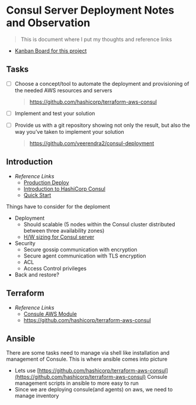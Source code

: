 # Consul Server Deployment Notes and Observation
> This is document where I put my thoughts and reference links

* [Kanban Board for this project](https://github.com/veerendra2/consul-deployment/projects/1)

## Tasks
- [ ] Choose a concept/tool to automate the deployment and provisioning of the needed AWS resources and servers
   > https://github.com/hashicorp/terraform-aws-consul
- [ ] Implement and test your solution
- [ ] Provide us with a git repository showing not only the result, but also the way you’ve taken to implement your solution
   > https://github.com/veerendra2/consul-deployment


## Introduction
* _Reference Links_
    * [Production Deploy](https://learn.hashicorp.com/tutorials/consul/deployment-overview?in=consul/production-deploy)
    * [Introduction to HashiCorp Consul](https://www.youtube.com/watch?v=mxeMdl0KvBI)
    * [Quick Start](https://learn.hashicorp.com/tutorials/consul/get-started?in=consul/getting-started)

Things have to consider for the deploment
* Deployment
   * Should scalable (5 nodes within the Consul cluster distributed between three availability zones)
   * [H/W sizing for Consul server](https://learn.hashicorp.com/tutorials/consul/reference-architecture?in=consul/production-deploy#hardware-sizing-for-consul-servers)
* Security
   * Secure gossip communication with encryption
   * Secure agent communication with TLS encryption
   * ACL
   * Access Control privileges
* Back and restore?

## Terraform
* _Reference Links_
  * [Consule AWS Module](https://registry.terraform.io/modules/hashicorp/consul/aws/latest)
  * https://github.com/hashicorp/terraform-aws-consul


## Ansible
There are some tasks need to manage via shell like installation and management of Consule. This is where ansible comes into picture

* Lets use [https://github.com/hashicorp/terraform-aws-consul](https://github.com/hashicorp/terraform-aws-consul) Consule management scripts in ansible to more easy to run
* Since we are deploying consule(and agents) on aws, we need to manage inventory